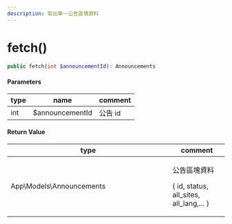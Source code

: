 ```yaml
---
description: 取出單一公告區塊資料
---
```


# fetch()

```php
public fetch(int $announcementId): Announcements
```

#### Parameters

| type | name            | comment |
| ---- | --------------- | ------- |
| int  | $announcementId | 公告 id   |

#### **Return Value**

<table><thead><tr><th width="359">type</th><th>comment</th></tr></thead><tbody><tr><td>App\Models\Announcements</td><td><p>公告區塊資料</p><p>{ id, status, all_sites, all_lang,... }</p></td></tr></tbody></table>
